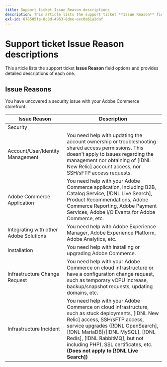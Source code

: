 ```yaml
---
title: Support ticket Issue Reason descriptions
description: This article lists the support ticket **Issue Reason** field options and provides detailed descriptions of each one.
exl-id: 678505fe-8c8d-4963-8dee-eec0a61a2daf
---
```

# Support ticket Issue Reason descriptions

This article lists the support ticket **Issue Reason** field options and provides detailed descriptions of each one.

## Issue Reasons

<table class="tg">
<thead>
  <tr>
    <th><span style="font-weight:bold;font-style:normal">Issue Reason</span></th>
    <th><span style="font-weight:700;font-style:normal">Description</span></th>
  </tr>
</thead>
<tbody>
  <tr>
    <td>Security</td>
    You have uncovered a security issue with your Adobe Commerce storefront.</td>
  </tr>
  <tr>
    <td>Account/User/Identity Management</td>
    <td>You need help with updating the account ownership or troubleshooting shared access permissions. This doesn't apply to issues regarding the management nor obtaining of [!DNL New Relic] account access, nor SSH/sFTP access requests.</td>
  </tr>
  <tr>
    <td>Adobe Commerce Application</td>
    <td>You need help with your Adobe Commerce application, including B2B, Catalog Service, [!DNL Live Search], Product Recommendations, Adobe Commerce Reporting, Adobe Payment Services, Adobe I/O Events for Adobe Commerce, etc.</td>
  </tr>
  <tr>
    <td>Integrating with other Adobe Solutions</td>
    <td>You need help with Adobe Experience Manager, Adobe Experience Platform, Adobe Analytics, etc.</td>
  </tr>
  <tr>
    <td>Installation</td>
    <td>You need help with installing or upgrading Adobe Commerce.</td>
  </tr>
  <tr>
    <td>Infrastructure Change Request</td>
    <td>You need help with your Adobe Commerce on cloud infrastructure or have a configuration change request, such as temporary vCPU increase, backup/snapshot requests, updating domains, etc.</td>
  </tr>
  <tr>
    <td>Infrastructure Incident</td>
    <td>You need help with your Adobe Commerce on cloud infrastructure, such as stuck deployments, [!DNL New Relic] access, SSH/sFTP access, service upgrades ([!DNL OpenSearch], [!DNL MariaDB]/[!DNL MySQL], [!DNL Redis], [!DNL RabbitMQ], but not including PHP), SSL certificates, etc.<strong>(Does not apply to [!DNL Live Search])</strong></td>
  </tr>  
</tbody>
</table>
